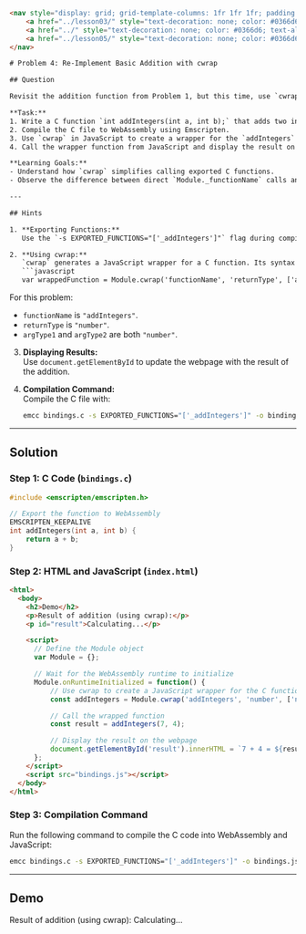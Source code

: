 ```html
<nav style="display: grid; grid-template-columns: 1fr 1fr 1fr; padding: 1rem 0;">
    <a href="../lesson03/" style="text-decoration: none; color: #0366d6;">← Previous</a>
    <a href="../" style="text-decoration: none; color: #0366d6; text-align: center;">Up</a>
    <a href="../lesson05/" style="text-decoration: none; color: #0366d6; text-align: right;">Next →</a>
</nav>

# Problem 4: Re-Implement Basic Addition with cwrap

## Question

Revisit the addition function from Problem 1, but this time, use `cwrap` to create a JavaScript wrapper for the C function. The goal is to simplify calling the function from JavaScript without directly using `Module._functionName`. 

**Task:**  
1. Write a C function `int addIntegers(int a, int b);` that adds two integers.  
2. Compile the C file to WebAssembly using Emscripten.  
3. Use `cwrap` in JavaScript to create a wrapper for the `addIntegers` function.  
4. Call the wrapper function from JavaScript and display the result on a webpage.

**Learning Goals:**  
- Understand how `cwrap` simplifies calling exported C functions.  
- Observe the difference between direct `Module._functionName` calls and `Module.cwrap()` usage.

---

## Hints

1. **Exporting Functions:**  
   Use the `-s EXPORTED_FUNCTIONS="['_addIntegers']"` flag during compilation to ensure the `addIntegers` function is available for `cwrap`.

2. **Using cwrap:**  
   `cwrap` generates a JavaScript wrapper for a C function. Its syntax is:  
   ```javascript
   var wrappedFunction = Module.cwrap('functionName', 'returnType', ['argType1', 'argType2']);
   ```
   For this problem:  
   - `functionName` is `"addIntegers"`.  
   - `returnType` is `"number"`.  
   - `argType1` and `argType2` are both `"number"`.

3. **Displaying Results:**  
   Use `document.getElementById` to update the webpage with the result of the addition.

4. **Compilation Command:**  
   Compile the C file with:  
   ```bash
   emcc bindings.c -s EXPORTED_FUNCTIONS="['_addIntegers']" -o bindings.js
   ```

---

## Solution

### Step 1: C Code (`bindings.c`)
```c
#include <emscripten/emscripten.h>

// Export the function to WebAssembly
EMSCRIPTEN_KEEPALIVE
int addIntegers(int a, int b) {
    return a + b;
}
```

### Step 2: HTML and JavaScript (`index.html`)
```html
<html>
  <body>
    <h2>Demo</h2>
    <p>Result of addition (using cwrap):</p>
    <p id="result">Calculating...</p>

    <script>
      // Define the Module object
      var Module = {};

      // Wait for the WebAssembly runtime to initialize
      Module.onRuntimeInitialized = function() {
          // Use cwrap to create a JavaScript wrapper for the C function
          const addIntegers = Module.cwrap('addIntegers', 'number', ['number', 'number']);

          // Call the wrapped function
          const result = addIntegers(7, 4);

          // Display the result on the webpage
          document.getElementById('result').innerHTML = `7 + 4 = ${result}`;
      };
    </script>
    <script src="bindings.js"></script>
  </body>
</html>
```

### Step 3: Compilation Command
Run the following command to compile the C code into WebAssembly and JavaScript:
```bash
emcc bindings.c -s EXPORTED_FUNCTIONS="['_addIntegers']" -o bindings.js
```

---

## Demo

Result of addition (using cwrap): <span id="result">Calculating...</span>
<script>
var Module = {};
Module.onRuntimeInitialized = function() {
    const addIntegers = Module.cwrap('addIntegers', 'number', ['number', 'number']);
    const result = addIntegers(7, 4);
    document.getElementById('result').innerHTML = `7 + 4 = ${result}`;
};
</script>
<script src="bindings.js"></script>
```